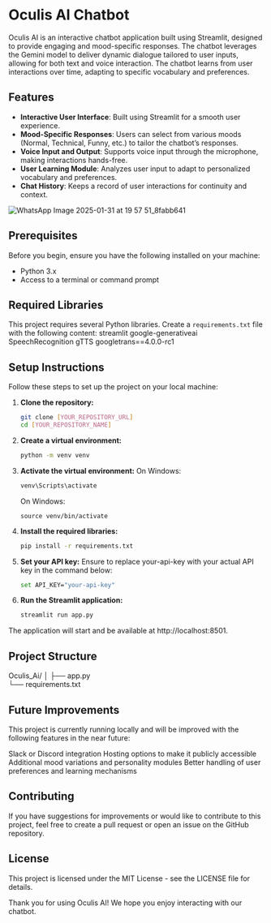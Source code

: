 # Oculis AI Chatbot

Oculis AI is an interactive chatbot application built using Streamlit, designed to provide engaging and mood-specific responses. The chatbot leverages the Gemini model to deliver dynamic dialogue tailored to user inputs, allowing for both text and voice interaction. The chatbot learns from user interactions over time, adapting to specific vocabulary and preferences.

## Features

- **Interactive User Interface**: Built using Streamlit for a smooth user experience.
- **Mood-Specific Responses**: Users can select from various moods (Normal, Technical, Funny, etc.) to tailor the chatbot’s responses.
- **Voice Input and Output**: Supports voice input through the microphone, making interactions hands-free.
- **User Learning Module**: Analyzes user input to adapt to personalized vocabulary and preferences.
- **Chat History**: Keeps a record of user interactions for continuity and context.

![WhatsApp Image 2025-01-31 at 19 57 51_8fabb641](https://github.com/user-attachments/assets/295cc17f-78d9-42bb-bddc-f35af4e0340b)


## Prerequisites

Before you begin, ensure you have the following installed on your machine:

- Python 3.x
- Access to a terminal or command prompt

## Required Libraries

This project requires several Python libraries. Create a `requirements.txt` file with the following content:
streamlit google-generativeai SpeechRecognition gTTS googletrans==4.0.0-rc1

## Setup Instructions

Follow these steps to set up the project on your local machine:

1. **Clone the repository:**
   ```bash
   git clone [YOUR_REPOSITORY_URL]
   cd [YOUR_REPOSITORY_NAME]
   ```
2. **Create a virtual environment:**
   ```bash
   python -m venv venv
   ```
3. **Activate the virtual environment:**
   On Windows:
   ```bash
   venv\Scripts\activate
   ```
   On Windows:
   ```MacOs/Linux
   source venv/bin/activate
   ```
4. **Install the required libraries:**
   ```bash
   pip install -r requirements.txt
   ```
5. **Set your API key:** Ensure to replace your-api-key with your actual API key in the command below:
   ```bash
   set API_KEY="your-api-key"
   ```
6. **Run the Streamlit application:**
   ```bash
   streamlit run app.py
   ```
The application will start and be available at http://localhost:8501.

## Project Structure
Oculis_Ai/
│
├── app.py                
└── requirements.txt     

## Future Improvements
This project is currently running locally and will be improved with the following features in the near future:

Slack or Discord integration
Hosting options to make it publicly accessible
Additional mood variations and personality modules
Better handling of user preferences and learning mechanisms

## Contributing
If you have suggestions for improvements or would like to contribute to this project, feel free to create a pull request or open an issue on the GitHub repository.

## License
This project is licensed under the MIT License - see the LICENSE file for details.

Thank you for using Oculis AI! We hope you enjoy interacting with our chatbot.
   


